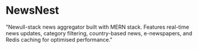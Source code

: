 # NewsNest
"Newull-stack news aggregator built with MERN stack. Features real-time news updates, category filtering, country-based news, e-newspapers, and Redis caching for optimised performance."
